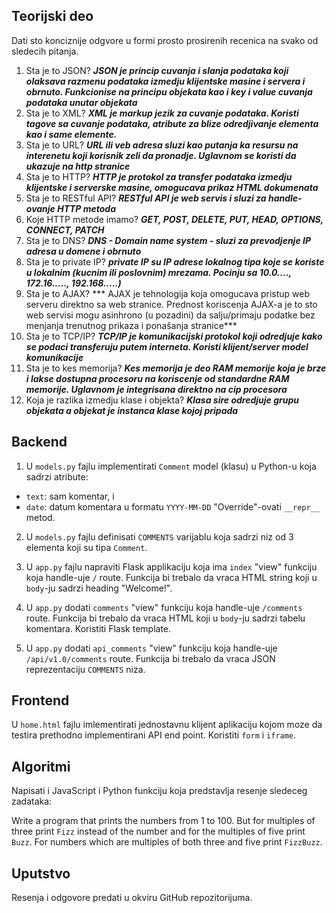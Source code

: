 Teorijski deo
---

Dati sto konciznije odgvore u formi prosto prosirenih recenica na svako od sledecih pitanja.

01. Sta je to JSON?
	***JSON je princip cuvanja i slanja podataka koji olaksava razmenu podataka izmedju klijentske masine i servera i obrnuto.
	Funkcionise na principu objekata kao i key i value cuvanja podataka unutar objekata***
02. Sta je to XML?
	***XML je markup jezik za cuvanje podataka. Koristi tagove sa cuvanje podataka, atribute za blize odredjivanje elementa kao i same elemente.***
03. Sta je to URL?
	***URL ili veb adresa sluzi kao putanja ka resursu na interenetu koji korisnik zeli da pronadje. Uglavnom se koristi da ukazuje na http stranice***
04. Sta je to HTTP?
	***HTTP je protokol za transfer podataka izmedju klijentske i serverske masine, omogucava prikaz HTML dokumenata***
05. Sta je to RESTful API?
	***RESTful API je web servis i sluzi za handle-ovanje HTTP metoda***
06. Koje HTTP metode imamo?
	***GET, POST, DELETE, PUT, HEAD, OPTIONS, CONNECT, PATCH***
07. Sta je to DNS?
	***DNS - Domain name system - sluzi za prevodjenje IP adresa u domene i obrnuto***
08. Sta je to private IP?
	***private IP su IP adrese lokalnog tipa koje se koriste u lokalnim (kucnim ili poslovnim) mrezama. Pocinju sa 10.0...., 172.16....., 192.168.....)***
09. Sta je to AJAX?
	*** AJAX je tehnologija koja omogucava pristup web serveru direktno sa web stranice. Prednost koriscenja AJAX-a je to sto web servisi mogu asinhrono (u pozadini) da salju/primaju podatke bez menjanja trenutnog prikaza i ponašanja stranice***
10. Sta je to TCP/IP?
	***TCP/IP je komunikacijski protokol koji odredjuje kako se podaci transferuju putem interneta. Koristi klijent/server model komunikacije***
11. Sta je to kes memorija?
	***Kes memorija je deo RAM memorije koja je brze i lakse dostupna procesoru na koriscenje od standardne RAM memorije. Uglavnom je integrisana direktno na cip procesora***
12. Koja je razlika izmedju klase i objekta?
	***Klasa sire odredjuje grupu objekata a objekat je instanca klase kojoj pripada***

Backend
---

1. U `models.py` fajlu implementirati `Comment` model (klasu) u Python-u koja sadrzi atribute:
- `text`: sam komentar, i
- `date`: datum komentara u formatu `YYYY-MM-DD`
"Override"-ovati `__repr__` metod.

2. U `models.py` fajlu definisati `COMMENTS` varijablu koja sadrzi niz od 3 elementa koji su tipa `Comment`. 

3. U `app.py` fajlu napraviti Flask applikaciju koja ima `index` "view" funkciju koja handle-uje `/` route. Funkcija bi trebalo da vraca HTML string koji u `body`-ju sadrzi heading "Welcome!".

4. U `app.py` dodati `comments` "view" funkciju koja handle-uje `/comments` route. Funkcija bi trebalo da vraca HTML koji u `body`-ju sadrzi tabelu komentara. Koristiti Flask template.

5.  U `app.py` dodati `api_comments` "view" funkciju koja handle-uje `/api/v1.0/comments` route. Funkcija bi trebalo da vraca JSON reprezentaciju `COMMENTS` niza.

Frontend
---

U `home.html` fajlu imlementirati jednostavnu klijent aplikaciju kojom moze da testira prethodno implementirani API end point. Koristiti `form` i `iframe`.

Algoritmi
---

Napisati i JavaScript i Python funkciju koja predstavlja resenje sledeceg zadataka:

Write a program that prints the numbers from 1 to 100. But for multiples of three print `Fizz` instead of the number and for the multiples of five print `Buzz`. For numbers which are multiples of both three and five print `FizzBuzz`.

Uputstvo
---

Resenja i odgovore predati u okviru GitHub repozitorijuma.
